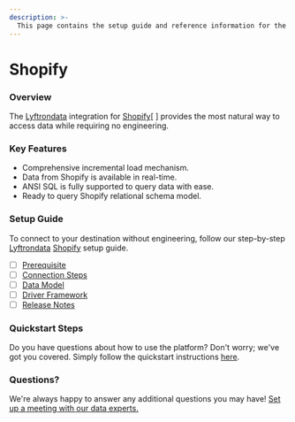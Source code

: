 ```yaml
---
description: >-
  This page contains the setup guide and reference information for the Shopify source connector.
---
```


# Shopify

### Overview

The [Lyftrondata](https://www.lyftrondata.com/) integration for [Shopify](https://www.lyftrondata.com/integration/commerce-analytics/shopify//)[ ] provides the most natural way to access data while requiring no engineering.

### Key Features

* Comprehensive incremental load mechanism.
* Data from Shopify is available in real-time.&#x20;
* ANSI SQL is fully supported to query data with ease.
* Ready to query Shopify relational schema model.

### Setup Guide

To connect to your destination without engineering, follow our step-by-step [Lyftrondata](https://www.lyftrondata.com/)  [Shopify](https://www.lyftrondata.com/integration/commerce-analytics/shopify/) setup guide.

* [ ] [Prerequisite](../../commerce-analytics/shopify/prerequisite.md)
* [ ] [Connection Steps](../../commerce-analytics/shopify/connection-steps.md)
* [ ] [Data Model](../../commerce-analytics/shopify/data-model/)
* [ ] [Driver Framework](../../commerce-analytics/shopify/driver-framework/)
* [ ] [Release Notes](../../commerce-analytics/shopify/release-notes.md)

### Quickstart Steps

Do you have questions about how to use the platform? Don't worry; we've got you covered. Simply follow the quickstart instructions [here](../../../commerce-analytics/shopify/quickstart-steps.md).

### Questions? <a href="#questions" id="questions"></a>

We're always happy to answer any additional questions you may have! [Set up a meeting with our data experts.](https://www.lyftrondata.com/book-a-meeting/)

